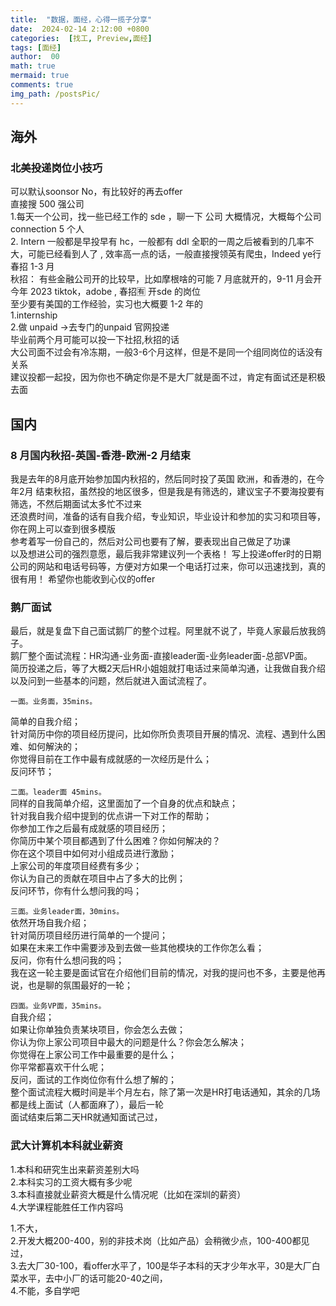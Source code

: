 ```yaml
---
title:  "数据，面经，心得一揽子分享"
date:  2024-02-14 2:12:00 +0800
categories:  [找工, Preview,面经] 
tags: [面经]     
author:  00                    
math: true
mermaid: true
comments: true
img_path: /postsPic/
---
```

## 海外

### 北美投递岗位小技巧
可以默认soonsor No，有比较好的再去offer<br>
直接搜 500 强公司<br>
1.每天一个公司，找一些已经工作的 sde ，聊一下 公司 大概情况，大概每个公司connection 5 个人<br>
2. Intern 一般都是早投早有 hc，一般都有 ddl 全职的一周之后被看到的几率不大，可能已经看到人了 , 效率高一点的话，一般直接搜领英有爬虫，Indeed ye行<br>
春招 1-3 月<br>
秋招： 有些金融公司开的比较早，比如摩根啥的可能 7 月底就开的，9-11 月会开<br>
今年 2023 tiktok，adobe , 春招🈶️ 开sde 的岗位<br>
至少要有美国的工作经验，实习也大概要 1-2 年的<br>
1.internship<br>
2.做 unpaid ->去专门的unpaid 官网投递<br>
毕业前两个月可能可以投一下社招,秋招的话<br>
大公司面不过会有冷冻期，一般3-6个月这样，但是不是同一个组同岗位的话没有关系<br>
建议投都一起投，因为你也不确定你是不是大厂就是面不过，肯定有面试还是积极去面<br>

## 国内

###  8 月国内秋招-英国-香港-欧洲-2 月结束

我是去年的8月底开始参加国内秋招的，然后同时投了英国 欧洲，和香港的，在今年2月
结束秋招，虽然投的地区很多，但是我是有筛选的，建议宝子不要海投要有筛选，不然后期面试太多忙不过来<br>
还浪费时间，准备的话有自我介绍，专业知识，毕业设计和参加的实习和项目等，你在网上可以查到很多模版<br>
参考着写一份自己的，然后对公司也要有了解，要表现出自己做足了功课<br>
以及想进公司的强烈意愿，最后我非常建议列一个表格！
写上投递offer时的日期 公司的网站和电话号码等，方便对方如果一个电话打过来，你可以迅速找到，真的很有用！
希望你也能收到心仪的offer<br>

### 鹅厂面试<br>
最后，就是复盘下自己面试鹅厂的整个过程。阿里就不说了，毕竟人家最后放我鸽子。<br>
鹅厂整个面试流程：HR沟通-业务面-直接leader面-业务leader面-总部VP面。<br>
简历投递之后，等了大概2天后HR小姐姐就打电话过来简单沟通，让我做自我介绍以及问到一些基本的问题，然后就进入面试流程了。<br>

`一面。业务面，35mins。`<br>

简单的自我介绍；<br>
针对简历中你的项目经历提问，比如你所负责项目开展的情况、流程、遇到什么困难、如何解決的；<br>
你觉得目前在工作中最有成就感的一次经历是什么；<br>
反问环节；<br>

`二面。leader面 45mins。`<br>
同样的自我简单介绍，这里面加了一个自身的优点和缺点；<br>
针对我自我介绍中提到的优点讲一下对工作的帮助；<br>
你参加工作之后最有成就感的项目经历；<br>
你简历中某个项目都遇到了什么困难？你如何解决的？<br>
你在这个项目中如何对小组成员进行激励；<br>
上家公司的年度项目经费有多少；<br>
你认为自己的贡献在项目中占了多大的比例；<br>
反问环节，你有什么想问我的吗；<br>

`三面。业务leader面，30mins。`<br>
依然开场自我介绍；<br>
针对简历项目经历进行简单的一个提问；<br>
如果在末来工作中需要涉及到去做一些其他模块的工作你怎么看；<br>
反问，你有什么想问我的吗；<br>
我在这一轮主要是面试官在介绍他们目前的情况，对我的提问也不多，主要是他再说，也是聊的氛围最好的一轮；<br>

`四面。业务VP面，35mins。`<br>
自我介绍；<br>
如果让你单独负责某块项目，你会怎么去做；<br>
你认为你上家公司项目中最大的问题是什么？你会怎么解决；<br>
你觉得在上家公司工作中最重要的是什么；<br>
你平常都喜欢干什么呢；<br>
反问，面试的工作岗位你有什么想了解的；<br>
整个面试流程大概时间是半个月左右，除了第一次是HR打电话通知，其余的几场<br>
都是线上面试（人都面麻了），最后一轮<br>
面试结束后第二天HR就通知面试己过，<br>

### 武大计算机本科就业薪资<br>
1.本科和研究生出来薪资差别大吗<br>
2.本科实习的工资大概有多少呢<br>
3.本科直接就业薪资大概是什么情况呢（比如在深圳的薪资）<br>
4.大学课程能胜任工作内容吗<br>

1.不大，<br>
2.开发大概200-400，别的非技术岗（比如产品）会稍微少点，100-400都见过，<br>
3.去大厂30-100，看offer水平了，100是华子本科的天才少年水平，30是大厂白菜水平，去中小厂的话可能20-40之间，<br>
4.不能，多自学吧<br>
